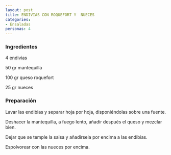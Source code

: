 ```yaml
---
layout: post
title: ENDIVIAS CON ROQUEFORT Y  NUECES
categories:
- Ensaladas
personas: 4 
---
```

<h3>Ingredientes</h3>
4 endivias

50 gr mantequilla

100 gr queso roquefort

25 gr nueces

<h3>Preparación</h3>
Lavar las endibias y separar hoja por hoja, disponiéndolas sobre una fuente.

Deshacer la mantequilla, a fuego lento, añadir después el queso y mezclar bien.

Dejar que se temple la salsa y añadírsela por encima a las endibias.

Espolvorear con las nueces por encima.